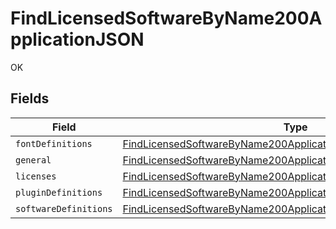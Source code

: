 # FindLicensedSoftwareByName200ApplicationJSON

OK


## Fields

| Field                                                                                                                                                           | Type                                                                                                                                                            | Required                                                                                                                                                        | Description                                                                                                                                                     |
| --------------------------------------------------------------------------------------------------------------------------------------------------------------- | --------------------------------------------------------------------------------------------------------------------------------------------------------------- | --------------------------------------------------------------------------------------------------------------------------------------------------------------- | --------------------------------------------------------------------------------------------------------------------------------------------------------------- |
| `fontDefinitions`                                                                                                                                               | [FindLicensedSoftwareByName200ApplicationJSONFontDefinitions](../../models/operations/findlicensedsoftwarebyname200applicationjsonfontdefinitions.md)[]         | :heavy_minus_sign:                                                                                                                                              | N/A                                                                                                                                                             |
| `general`                                                                                                                                                       | [FindLicensedSoftwareByName200ApplicationJSONGeneral](../../models/operations/findlicensedsoftwarebyname200applicationjsongeneral.md)                           | :heavy_minus_sign:                                                                                                                                              | N/A                                                                                                                                                             |
| `licenses`                                                                                                                                                      | [FindLicensedSoftwareByName200ApplicationJSONLicenses](../../models/operations/findlicensedsoftwarebyname200applicationjsonlicenses.md)[]                       | :heavy_minus_sign:                                                                                                                                              | N/A                                                                                                                                                             |
| `pluginDefinitions`                                                                                                                                             | [FindLicensedSoftwareByName200ApplicationJSONPluginDefinitions](../../models/operations/findlicensedsoftwarebyname200applicationjsonplugindefinitions.md)[]     | :heavy_minus_sign:                                                                                                                                              | N/A                                                                                                                                                             |
| `softwareDefinitions`                                                                                                                                           | [FindLicensedSoftwareByName200ApplicationJSONSoftwareDefinitions](../../models/operations/findlicensedsoftwarebyname200applicationjsonsoftwaredefinitions.md)[] | :heavy_minus_sign:                                                                                                                                              | N/A                                                                                                                                                             |